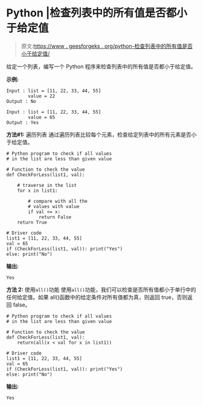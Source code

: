 # Python |检查列表中的所有值是否都小于给定值

> 原文:[https://www . geesforgeks . org/python-检查列表中的所有值是否小于给定值/](https://www.geeksforgeeks.org/python-check-if-all-the-values-in-a-list-are-less-than-a-given-value/)

给定一个列表，编写一个 Python 程序来检查列表中的所有值是否都小于给定值。

**示例:**

```
Input : list = [11, 22, 33, 44, 55] 
        value = 22 
Output : No

Input : list = [11, 22, 33, 44, 55] 
        value = 65 
Output : Yes
```

**方法#1:** 遍历列表
通过遍历列表比较每个元素，检查给定列表中的所有元素是否小于给定值。

```
# Python program to check if all values 
# in the list are less than given value

# Function to check the value
def CheckForLess(list1, val): 

    # traverse in the list 
    for x in list1: 

        # compare with all the  
        # values with value
        if val <= x: 
            return False
    return True

# Driver code 
list1 = [11, 22, 33, 44, 55] 
val = 65
if (CheckForLess(list1, val)): print("Yes")
else: print("No")
```

**输出:**

```
Yes
```

**方法 2:** 使用`all()`功能
使用`all()`功能，我们可以检查是否所有值都小于单行中的任何给定值。如果 all()函数中的给定条件对所有值都为真，则返回 true，否则返回 false。

```
# Python program to check if all values 
# in the list are less than given value

# Function to check the value
def CheckForLess(list1, val): 
    return(all(x < val for x in list1)) 

# Driver code 
list1 = [11, 22, 33, 44, 55] 
val = 65
if (CheckForLess(list1, val)): print("Yes")
else: print("No")
```

**输出:**

```
Yes
```